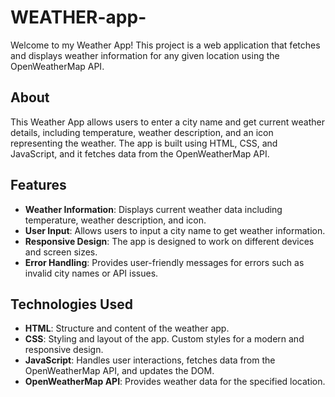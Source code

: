 # WEATHER-app-

Welcome to my Weather App! This project is a web application that fetches and displays weather information for any given location using the OpenWeatherMap API. 

## About

This Weather App allows users to enter a city name and get current weather details, including temperature, weather description, and an icon representing the weather. The app is built using HTML, CSS, and JavaScript, and it fetches data from the OpenWeatherMap API.

## Features

- **Weather Information**: Displays current weather data including temperature, weather description, and icon.
- **User Input**: Allows users to input a city name to get weather information.
- **Responsive Design**: The app is designed to work on different devices and screen sizes.
- **Error Handling**: Provides user-friendly messages for errors such as invalid city names or API issues.

## Technologies Used

- **HTML**: Structure and content of the weather app.
- **CSS**: Styling and layout of the app. Custom styles for a modern and responsive design.
- **JavaScript**: Handles user interactions, fetches data from the OpenWeatherMap API, and updates the DOM.
- **OpenWeatherMap API**: Provides weather data for the specified location.
